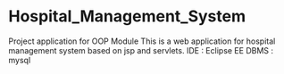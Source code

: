 # Hospital_Management_System
Project application for OOP Module
This is a web application for hospital management system based on jsp and servlets.
IDE : Eclipse EE
DBMS : mysql
